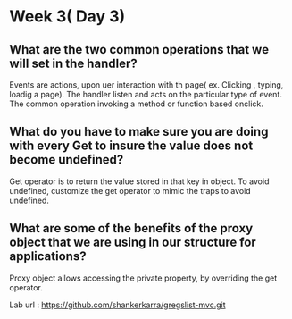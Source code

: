 # Week 3( Day 3)

## What are the two common operations that we will set in the handler?

Events are actions, upon uer interaction with th page( ex. Clicking , typing, loadig a page). The handler listen and acts on the particular type of event. The common operation invoking a method or function based onclick.

## What do you have to make sure you are doing with every Get to insure the value does not become undefined?

Get operator is to return the value stored in that key in object. To avoid undefined, customize the get operator to mimic the traps to avoid undefined.

## What are some of the benefits of the proxy object that we are using in our structure for applications?

Proxy object allows accessing the private property, by overriding the get operator.

Lab url : https://github.com/shankerkarra/gregslist-mvc.git